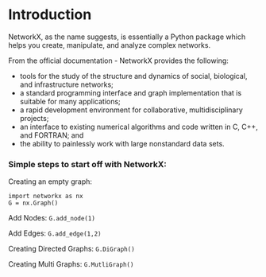 # Introduction
NetworkX, as the name suggests, is essentially a Python package which helps you create, manipulate, and analyze complex networks.  

From the official documentation - NetworkX provides the following:
- tools for the study of the structure and dynamics of social, biological, and infrastructure networks;
- a standard programming interface and graph implementation that is suitable for many applications;
- a rapid development environment for collaborative, multidisciplinary projects;
- an interface to existing numerical algorithms and code written in C, C++, and FORTRAN; and
- the ability to painlessly work with large nonstandard data sets.

### Simple steps to start off with NetworkX:

Creating an empty graph:  
```
import networkx as nx
G = nx.Graph()
```

Add Nodes: ``` G.add_node(1) ```

Add Edges: ``` G.add_edge(1,2) ```

Creating Directed Graphs: ``` G.DiGraph() ``` 

Creating Multi Graphs: ``` G.MutliGraph() ```